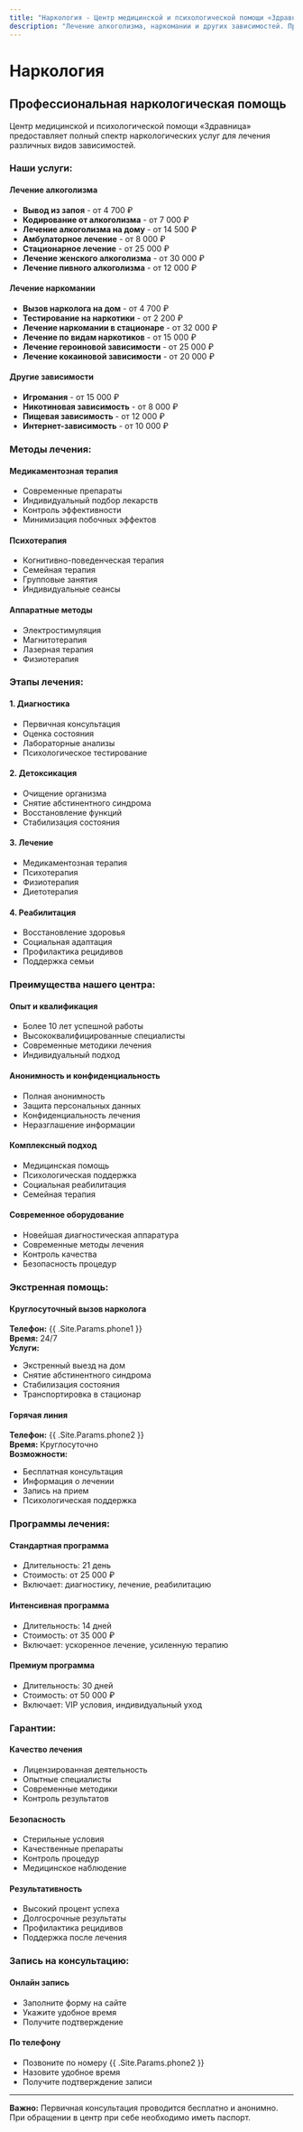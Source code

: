 ```yaml
---
title: "Наркология - Центр медицинской и психологической помощи «Здравница»"
description: "Лечение алкоголизма, наркомании и других зависимостей. Профессиональная наркологическая помощь в Москве."
---
```


# Наркология

## Профессиональная наркологическая помощь

Центр медицинской и психологической помощи «Здравница» предоставляет полный спектр наркологических услуг для лечения различных видов зависимостей.

### Наши услуги:

#### Лечение алкоголизма
- **Вывод из запоя** - от 4 700 ₽
- **Кодирование от алкоголизма** - от 7 000 ₽
- **Лечение алкоголизма на дому** - от 14 500 ₽
- **Амбулаторное лечение** - от 8 000 ₽
- **Стационарное лечение** - от 25 000 ₽
- **Лечение женского алкоголизма** - от 30 000 ₽
- **Лечение пивного алкоголизма** - от 12 000 ₽

#### Лечение наркомании
- **Вызов нарколога на дом** - от 4 700 ₽
- **Тестирование на наркотики** - от 2 200 ₽
- **Лечение наркомании в стационаре** - от 32 000 ₽
- **Лечение по видам наркотиков** - от 15 000 ₽
- **Лечение героиновой зависимости** - от 25 000 ₽
- **Лечение кокаиновой зависимости** - от 20 000 ₽

#### Другие зависимости
- **Игромания** - от 15 000 ₽
- **Никотиновая зависимость** - от 8 000 ₽
- **Пищевая зависимость** - от 12 000 ₽
- **Интернет-зависимость** - от 10 000 ₽

### Методы лечения:

#### Медикаментозная терапия
- Современные препараты
- Индивидуальный подбор лекарств
- Контроль эффективности
- Минимизация побочных эффектов

#### Психотерапия
- Когнитивно-поведенческая терапия
- Семейная терапия
- Групповые занятия
- Индивидуальные сеансы

#### Аппаратные методы
- Электростимуляция
- Магнитотерапия
- Лазерная терапия
- Физиотерапия

### Этапы лечения:

#### 1. Диагностика
- Первичная консультация
- Оценка состояния
- Лабораторные анализы
- Психологическое тестирование

#### 2. Детоксикация
- Очищение организма
- Снятие абстинентного синдрома
- Восстановление функций
- Стабилизация состояния

#### 3. Лечение
- Медикаментозная терапия
- Психотерапия
- Физиотерапия
- Диетотерапия

#### 4. Реабилитация
- Восстановление здоровья
- Социальная адаптация
- Профилактика рецидивов
- Поддержка семьи

### Преимущества нашего центра:

#### Опыт и квалификация
- Более 10 лет успешной работы
- Высококвалифицированные специалисты
- Современные методики лечения
- Индивидуальный подход

#### Анонимность и конфиденциальность
- Полная анонимность
- Защита персональных данных
- Конфиденциальность лечения
- Неразглашение информации

#### Комплексный подход
- Медицинская помощь
- Психологическая поддержка
- Социальная реабилитация
- Семейная терапия

#### Современное оборудование
- Новейшая диагностическая аппаратура
- Современные методы лечения
- Контроль качества
- Безопасность процедур

### Экстренная помощь:

#### Круглосуточный вызов нарколога
**Телефон:** {{ .Site.Params.phone1 }}  
**Время:** 24/7  
**Услуги:**
- Экстренный выезд на дом
- Снятие абстинентного синдрома
- Стабилизация состояния
- Транспортировка в стационар

#### Горячая линия
**Телефон:** {{ .Site.Params.phone2 }}  
**Время:** Круглосуточно  
**Возможности:**
- Бесплатная консультация
- Информация о лечении
- Запись на прием
- Психологическая поддержка

### Программы лечения:

#### Стандартная программа
- Длительность: 21 день
- Стоимость: от 25 000 ₽
- Включает: диагностику, лечение, реабилитацию

#### Интенсивная программа
- Длительность: 14 дней
- Стоимость: от 35 000 ₽
- Включает: ускоренное лечение, усиленную терапию

#### Премиум программа
- Длительность: 30 дней
- Стоимость: от 50 000 ₽
- Включает: VIP условия, индивидуальный уход

### Гарантии:

#### Качество лечения
- Лицензированная деятельность
- Опытные специалисты
- Современные методики
- Контроль результатов

#### Безопасность
- Стерильные условия
- Качественные препараты
- Контроль процедур
- Медицинское наблюдение

#### Результативность
- Высокий процент успеха
- Долгосрочные результаты
- Профилактика рецидивов
- Поддержка после лечения

### Запись на консультацию:

#### Онлайн запись
- Заполните форму на сайте
- Укажите удобное время
- Получите подтверждение

#### По телефону
- Позвоните по номеру {{ .Site.Params.phone2 }}
- Назовите удобное время
- Получите подтверждение записи

---

**Важно:** Первичная консультация проводится бесплатно и анонимно. При обращении в центр при себе необходимо иметь паспорт.
